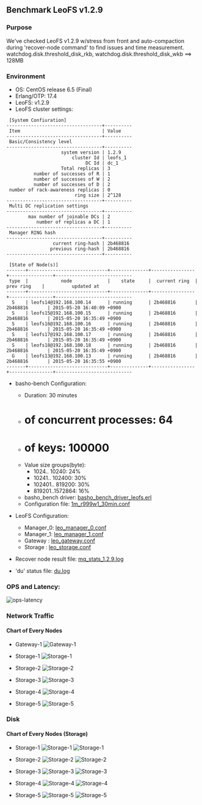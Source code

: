## Benchmark LeoFS v1.2.9

### Purpose
We've checked LeoFS v1.2.9 w/stress from front and auto-compaction during 'recover-node command' to find issues and time measurement.
watchdog.disk.threshold_disk_rkb, watchdog.disk.threshold_disk_wkb ==> 128MB

### Environment

* OS: CentOS release 6.5 (Final)
* Erlang/OTP: 17.4
* LeoFS: v1.2.9
* LeoFS cluster settings:

```
 [System Confiuration]
-----------------------------------+----------
 Item                              | Value    
-----------------------------------+----------
 Basic/Consistency level
-----------------------------------+----------
                    system version | 1.2.9
                        cluster Id | leofs_1
                             DC Id | dc_1
                    Total replicas | 3
          number of successes of R | 1
          number of successes of W | 2
          number of successes of D | 2
 number of rack-awareness replicas | 0
                         ring size | 2^128
-----------------------------------+----------
 Multi DC replication settings
-----------------------------------+----------
        max number of joinable DCs | 2
           number of replicas a DC | 1
-----------------------------------+----------
 Manager RING hash
-----------------------------------+----------
                 current ring-hash | 2b468816
                previous ring-hash | 2b468816
-----------------------------------+----------

 [State of Node(s)]
-------+-----------------------------+--------------+----------------+----------------+----------------------------
 type  |            node             |    state     |  current ring  |   prev ring    |          updated at         
-------+-----------------------------+--------------+----------------+----------------+----------------------------
  S    | leofs14@192.168.100.14      | running      | 2b468816       | 2b468816       | 2015-05-20 16:40:09 +0900
  S    | leofs15@192.168.100.15      | running      | 2b468816       | 2b468816       | 2015-05-20 16:35:49 +0900
  S    | leofs16@192.168.100.16      | running      | 2b468816       | 2b468816       | 2015-05-20 16:35:49 +0900
  S    | leofs17@192.168.100.17      | running      | 2b468816       | 2b468816       | 2015-05-20 16:35:49 +0900
  S    | leofs18@192.168.100.18      | running      | 2b468816       | 2b468816       | 2015-05-20 16:35:49 +0900
  G    | leofs13@192.168.100.13      | running      | 2b468816       | 2b468816       | 2015-05-20 16:35:55 +0900
-------+-----------------------------+--------------+----------------+----------------+----------------------------

```

* basho-bench Configuration:
    * Duration: 30 minutes
    * # of concurrent processes: 64
    * # of keys: 100000
    * Value size groups(byte):
        *   1024..  10240: 24%
        *  10241.. 102400: 30%
        * 102401.. 819200: 30%
        * 819201..1572864: 16%
    * basho_bench driver: [basho_bench_driver_leofs.erl](https://github.com/leo-project/leofs/blob/develop/test/src/basho_bench_driver_leofs.erl)
    * Configuration file: [1m_r999w1_30min.conf](20150520_164038/1m_r999w1_30min.conf)

* LeoFS Configuration:
    * Manager_0: [leo_manager_0.conf](conf/leo_manager_0.conf)
    * Manager_1: [leo_manager_1.conf](conf/leo_manager_1.conf)
    * Gateway  : [leo_gateway.conf](conf/leo_gateway.conf)
    * Storage  : [leo_storage.conf](conf/leo_storage.conf)

* Recover node result file: [mq_stats_1.2.9.log](mq_stats_1.2.9.log)

* 'du' status file: [du.log](du.log)

### OPS and Latency:

![ops-latency](20150520_164038/summary.png)

### Network Traffic
#### Chart of Every Nodes

* Gateway-1
![Gateway-1](leofs13_20150520_164037/sar_1_20150520_164037_p1p1-if1.png)

* Storage-1
![Storage-1](leofs14_20150520_164037/sar_3_20150520_164037_p1p1-if1.png)

* Storage-2
![Storage-2](leofs15_20150520_164037/sar_3_20150520_164037_p1p1-if1.png)

* Storage-3
![Storage-3](leofs16_20150520_164037/sar_3_20150520_164037_p1p1-if1.png)

* Storage-4
![Storage-4](leofs17_20150520_164037/sar_3_20150520_164037_p1p1-if1.png)

* Storage-5
![Storage-5](leofs18_20150520_164037/sar_2_20150520_164037_p1p1-if1.png)


### Disk
#### Chart of Every Nodes (Storage)

* Storage-1
![Storage-1](leofs14_20150520_164037/sar_3_20150520_164037_dev8-16-t1.png)
![Storage-1](leofs14_20150520_164037/sar_3_20150520_164037_dev8-16-t2.png)

* Storage-2
![Storage-2](leofs15_20150520_164037/sar_3_20150520_164037_dev8-16-t1.png)
![Storage-2](leofs15_20150520_164037/sar_3_20150520_164037_dev8-16-t2.png)

* Storage-3
![Storage-3](leofs16_20150520_164037/sar_3_20150520_164037_dev8-16-t1.png)
![Storage-3](leofs16_20150520_164037/sar_3_20150520_164037_dev8-16-t2.png)

* Storage-4
![Storage-4](leofs17_20150520_164037/sar_3_20150520_164037_dev8-16-t1.png)
![Storage-4](leofs17_20150520_164037/sar_3_20150520_164037_dev8-16-t2.png)

* Storage-5
![Storage-5](leofs18_20150520_164037/sar_2_20150520_164037_dev8-16-t1.png)
![Storage-5](leofs18_20150520_164037/sar_2_20150520_164037_dev8-16-t2.png)

